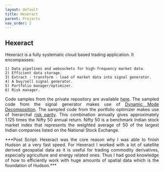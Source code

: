 ```yaml
---
layout: default
title: Hexeract
parent: Projects
nav_order: 2
---
```


## Hexeract 

Hexeract is a fully systematic cloud based trading application. It encompasses:

    1) Data pipelines and websockets for high-frequency market data.
    2) Efficient data storage.
    3) Extract - transform - load of market data into signal generator. 
    4) A buy/sell signal generator.
    5) Portfolio manager/optimizer.
    6) Risk manager.

 

<p align="justify ">
 Code samples from the private repository are available <a href="https://github.com/jsingh-pb10/hexeract"> here</a>. The sampled code from the signal generator makes use of <a href="https://en.wikipedia.org/wiki/Dynamic_mode_decomposition"> Dynamic Mode Decomposition</a>. The sampled code from the portfolio optimizer makes use of hierarchal <a href="https://en.wikipedia.org/wiki/Risk_parity">risk parity</a>. This combination annually gives approximately 1.125 times the Nifty 50 annual return. Nifty 50 is a benchmark Indian stock market index that represents the weighted average of 50 of the largest Indian companies listed on the National Stock Exchange.
 </p>

<p align="justify ">
 ***Post Script: Hexeract was the core reason why I was able to finish Hudson at a very fast speed. For Hexeract I worked with a lot of satellite derived geospatial data as it is useful for trading commodity derivatives, especially agriculture and energy related ones. Thus I had good knowledge of how to efficiently work with huge amounts of spatial data which is the foundation of Hudson.***
</p>